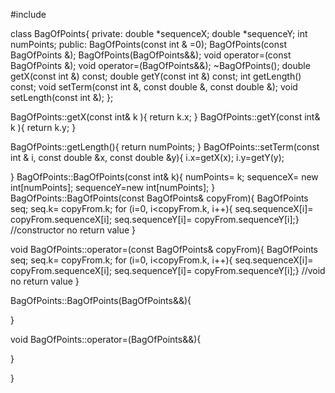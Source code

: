 #include <iostream>

class BagOfPoints{
private:
double *sequenceX;
double *sequenceY;
int numPoints;
public:
BagOfPoints(const int & =0);
BagOfPoints(const BagOfPoints &);
BagOfPoints(BagOfPoints&&);
void operator=(const BagOfPoints &);
void operator=(BagOfPoints&&);
~BagOfPoints();
double getX(const int &) const;
double getY(const int &) const;
int getLength() const;
void setTerm(const int &, const double &, const double &);
void setLength(const int &);
}; 

BagOfPoints::getX(const int& k ){
  return k.x;
}
BagOfPoints::getY(const int& k ){
  return k.y;
}

BagOfPoints::getLength(){
  return numPoints;
}
BagOfPoints::setTerm(const int & i, const double &x, const double &y){
  i.x=getX(x);
  i.y=getY(y);
  
} 
BagOfPoints::BagOfPoints(const int& k){
  numPoints= k;
  sequenceX= new int[numPoints];
  sequenceY=new int[numPoints];
}
BagOfPoints::BagOfPoints(const BagOfPoints& copyFrom){
  BagOfPoints seq;
  seq.k= copyFrom.k;
  for (i=0, i<copyFrom.k, i++){
    seq.sequenceX[i]= copyFrom.sequenceX[i];
    seq.sequenceY[i]= copyFrom.sequenceY[i];}
    //constructor no return value
}


void BagOfPoints::operator=(const BagOfPoints& copyFrom){
    BagOfPoints seq;
    seq.k= copyFrom.k;
    for (i=0, i<copyFrom.k, i++){
      seq.sequenceX[i]= copyFrom.sequenceX[i];
      seq.sequenceY[i]= copyFrom.sequenceY[i];}
      //void no return value
}

BagOfPoints::BagOfPoints(BagOfPoints&&){
  
}

void BagOfPoints::operator=(BagOfPoints&&){
  
}
















  
}
